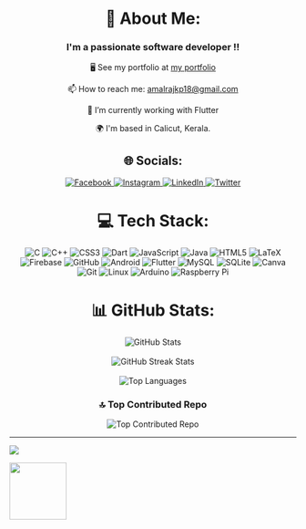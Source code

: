 <div align="center">
  <h1>💫 About Me:</h1>
  <h3>I'm a passionate software developer !!</h3>
  <p>🖥️ See my portfolio at <a href="https://amalrajkp18.github.io/">my portfolio</a></p>
  <p>📫 How to reach me: <a href="mailto:amalrajkp18@gmail.com">amalrajkp18@gmail.com</a></p>
  <p>🌱 I’m currently working with Flutter</p>
  <p>🌍 I'm based in Calicut, Kerala.</p>
</div>


<div align="center">
  <h2>🌐 Socials:</h2>
  <a href="https://www.facebook.com/profile.php?id=100005375569337">
    <img src="https://img.shields.io/badge/Facebook-%231877F2.svg?logo=Facebook&logoColor=white" alt="Facebook">
  </a>
  <a href="https://www.instagram.com/amal_raj_k_p/">
    <img src="https://img.shields.io/badge/Instagram-%23E4405F.svg?logo=Instagram&logoColor=white" alt="Instagram">
  </a>
  <a href="https://www.linkedin.com/in/amal-raj-k-p-b481b5204/">
    <img src="https://img.shields.io/badge/LinkedIn-%230077B5.svg?logo=linkedin&logoColor=white" alt="LinkedIn">
  </a>
  <a href="https://twitter.com/Amal_raj_kp">
    <img src="https://img.shields.io/badge/Twitter-%231DA1F2.svg?logo=Twitter&logoColor=white" alt="Twitter">
  </a>
</div>

<div align="center">
  <h1>💻 Tech Stack:</h1>
  <img src="https://img.shields.io/badge/c-%2300599C.svg?style=for-the-badge&logo=c&logoColor=white" alt="C">
  <img src="https://img.shields.io/badge/c++-%2300599C.svg?style=for-the-badge&logo=c%2B%2B&logoColor=white" alt="C++">
  <img src="https://img.shields.io/badge/css3-%231572B6.svg?style=for-the-badge&logo=css3&logoColor=white" alt="CSS3">
  <img src="https://img.shields.io/badge/dart-%230175C2.svg?style=for-the-badge&logo=dart&logoColor=white" alt="Dart">
  <img src="https://img.shields.io/badge/javascript-%23323330.svg?style=for-the-badge&logo=javascript&logoColor=%23F7DF1E" alt="JavaScript">
  <img src="https://img.shields.io/badge/java-%23ED8B00.svg?style=for-the-badge&logo=java&logoColor=white" alt="Java">
  <img src="https://img.shields.io/badge/html5-%23E34F26.svg?style=for-the-badge&logo=html5&logoColor=white" alt="HTML5">
  <img src="https://img.shields.io/badge/latex-%23008080.svg?style=for-the-badge&logo=latex&logoColor=white" alt="LaTeX">
  <img src="https://img.shields.io/badge/firebase-%23039BE5.svg?style=for-the-badge&logo=firebase" alt="Firebase">
  <img src="https://img.shields.io/badge/GitHub-%23121011.svg?style=for-the-badge&logo=github&logoColor=white" alt="GitHub">
  <img src="https://img.shields.io/badge/android-%2320232a.svg?style=for-the-badge&logo=android&logoColor=%a4c639" alt="Android">
  <img src="https://img.shields.io/badge/Flutter-%2302569B.svg?style=for-the-badge&logo=Flutter&logoColor=white" alt="Flutter">
  <img src="https://img.shields.io/badge/mysql-%2300f.svg?style=for-the-badge&logo=mysql&logoColor=white" alt="MySQL">
  <img src="https://img.shields.io/badge/sqlite-%2307405e.svg?style=for-the-badge&logo=sqlite&logoColor=white" alt="SQLite">
  <img src="https://img.shields.io/badge/Canva-%2300C4CC.svg?style=for-the-badge&logo=Canva&logoColor=white" alt="Canva">
  <img src="https://img.shields.io/badge/Git-fc6d26?style=for-the-badge&logo=git&logoColor=white" alt="Git">
  <img src="https://img.shields.io/badge/Linux-FCC624?style=for-the-badge&logo=linux&logoColor=black" alt="Linux">
  <img src="https://img.shields.io/badge/-Arduino-00979D?style=for-the-badge&logo=Arduino&logoColor=white" alt="Arduino">
  <img src="https://img.shields.io/badge/-RaspberryPi-C51A4A?style=for-the-badge&logo=Raspberry-Pi" alt="Raspberry Pi">
</div>

<div align="center">
  <h1>📊 GitHub Stats:</h1>
  <img src="https://github-readme-stats.vercel.app/api?username=amalrajkp18&theme=dark&hide_border=false&include_all_commits=false&count_private=false" alt="GitHub Stats">
  <br><br>
  <img src="https://github-readme-streak-stats.herokuapp.com/?user=amalrajkp18&theme=dark&hide_border=false" alt="GitHub Streak Stats">
  <br><br> 
  <img src="https://github-readme-stats.vercel.app/api/top-langs/?username=amalrajkp18&theme=dark&hide_border=false&include_all_commits=false&count_private=false&layout=compact" alt="Top Languages">
</div>


<div align="center">
  <h3>🔝 Top Contributed Repo</h3>
  <img src="https://github-contributor-stats.vercel.app/api?username=amalrajkp18&limit=5&theme=tokyonight&combine_all_yearly_contributions=true" alt="Top Contributed Repo">
</div>


---
 [![](https://visitcount.itsvg.in/api?id=amalrajkp18&icon=0&color=0)](https://visitcount.itsvg.in)

<a href="https://www.buymeacoffee.com/amalrajkp1t"><img src="https://cdn.buymeacoffee.com/buttons/v2/default-yellow.png" width="100" /></a>





